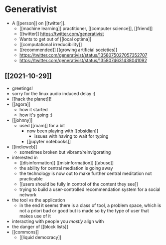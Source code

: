 # Generativist

- A [[person]] on [[twitter]].
	- [[machine learning]] practitioner, [[computer science]], [[friend]]
	- [[twitter]] https://twitter.com/generativist 
	- Wants to get out of [[local optima]]
	- [[computational irreducibility]] 
	- [[recommended]] [[growing artificial societies]]
	- https://twitter.com/generativist/status/1358075027057352707
	- https://twitter.com/generativist/status/1358074631438041092

## [[2021-10-29]]
- greetings!
- sorry for the linux audio induced delay :)
- [[hack the planet]]!
- [[agora]]
  - how it started
  - how it's going :)
- [[johnny]]
  - used [[roam]] for a bit
	- now been playing with [[obsidian]]
		- issues with having to wait for typing
	- [[jupyter notebooks]]
- [[indieweb]]
	- sometimes broken but vibrant/reinvigorating
- interested in 
	- [[disinformation]] [[misinformation]] [[abuse]]
	- the ability for central mediation is going away
	- the technology is now out to make further central meditation not practicable
	- [[users should be fully in control of the content they see]]
	- trying to build a user-controlled recommendation system for a social network
- the tool vs the application
  - in the end it seems there is a class of tool, a problem space, which is not a priori bad or good but is made so by the type of user that makes use of it
- interacting with people you *mostly* align with
- the danger of [[block lists]]
- [[commons]]
	- [[liquid democracy]]